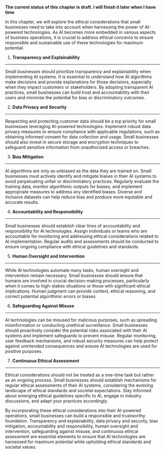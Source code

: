 **The current status of this chapter is draft. I will finish it later when I have time**

In this chapter, we will explore the ethical considerations that small businesses need to take into account when harnessing the power of AI-powered technologies. As AI becomes more embedded in various aspects of business operations, it is crucial to address ethical concerns to ensure responsible and sustainable use of these technologies for maximum potential.

1. **Transparency and Explainability**
--------------------------------------

Small businesses should prioritize transparency and explainability when implementing AI systems. It is essential to understand how AI algorithms make decisions and provide explanations for those decisions, especially when they impact customers or stakeholders. By adopting transparent AI practices, small businesses can build trust and accountability with their users and minimize the potential for bias or discriminatory outcomes.

2. **Data Privacy and Security**
--------------------------------

Respecting and protecting customer data should be a top priority for small businesses leveraging AI-powered technologies. Implement robust data privacy measures to ensure compliance with applicable regulations, such as obtaining informed consent for data collection and usage. Small businesses should also invest in secure storage and encryption techniques to safeguard sensitive information from unauthorized access or breaches.

3. **Bias Mitigation**
----------------------

AI algorithms are only as unbiased as the data they are trained on. Small businesses must actively identify and mitigate biases in their AI systems to avoid perpetuating unfair or discriminatory practices. Regularly evaluate the training data, monitor algorithmic outputs for biases, and implement appropriate measures to address any identified biases. Diverse and inclusive datasets can help reduce bias and produce more equitable and accurate results.

4. **Accountability and Responsibility**
----------------------------------------

Small businesses should establish clear lines of accountability and responsibility for AI technologies. Assign individuals or teams who are accountable for monitoring and addressing ethical considerations related to AI implementation. Regular audits and assessments should be conducted to ensure ongoing compliance with ethical guidelines and standards.

5. **Human Oversight and Intervention**
---------------------------------------

While AI technologies automate many tasks, human oversight and intervention remain necessary. Small businesses should ensure that humans are involved in crucial decision-making processes, particularly when it comes to high-stakes situations or those with significant ethical implications. Human judgment can provide context, ethical reasoning, and correct potential algorithmic errors or biases.

6. **Safeguarding Against Misuse**
----------------------------------

AI technologies can be misused for malicious purposes, such as spreading misinformation or conducting unethical surveillance. Small businesses should proactively consider the potential risks associated with their AI systems and implement safeguards to prevent misuse. Regular monitoring, user feedback mechanisms, and robust security measures can help protect against unintended consequences and ensure AI technologies are used for positive purposes.

7. **Continuous Ethical Assessment**
------------------------------------

Ethical considerations should not be treated as a one-time task but rather as an ongoing process. Small businesses should establish mechanisms for regular ethical assessments of their AI systems, considering the evolving landscape of ethical standards and societal expectations. Stay informed about emerging ethical guidelines specific to AI, engage in industry discussions, and adapt your practices accordingly.

By incorporating these ethical considerations into their AI-powered operations, small businesses can build a responsible and trustworthy foundation. Transparency and explainability, data privacy and security, bias mitigation, accountability and responsibility, human oversight and intervention, safeguarding against misuse, and continuous ethical assessment are essential elements to ensure that AI technologies are harnessed for maximum potential while upholding ethical standards and societal values.
